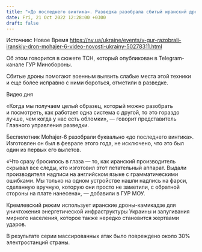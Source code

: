 ```yaml
---
title: "«До последнего винтика». Разведка разобрала сбитый иранский дрон Mohajer-6 — видео"
date: Fri, 21 Oct 2022 12:28:00 +0300
draft: false
---
```

Источник: Новое Время https://nv.ua/ukraine/events/v-gur-razobrali-iranskiy-dron-mohajer-6-video-novosti-ukrainy-50278311.html


 Об этом говорится в сюжете ТСН, который опубликован в Telegram-канале ГУР Минобороны.

Сбитые дроны помогают военным выявить слабые места этой техники и еще более исправно с ними бороться, отметили в разведке.

 Видео дня   

«Когда мы получаем целый образец, который можно разобрать и посмотреть, как работает одна система с другой, то это гораздо лучше, чем когда у нас есть обломки», — говорит представитель Главного управления разведки.

Беспилотник Mohajer-6 разобрали буквально «до последнего винтика». Изготовлен он был в феврале этого года, не исключено, что это был один из первых его вылетов.

«Что сразу бросилось в глаза — то, как иранский производитель скрывал все следы, кто изготовил этот летательный аппарат. Выдали производителя надписи на английском языке с грамматическими ошибками. Мы только на одном устройстве нашли надпись на фарси, сделанную вручную, которую они просто не заметили, с обратной стороны на плате нанесена», — добавили в ГУР МОУ.

Кремлевский режим использует иранские дроны-камикадзе для уничтожения энергетической инфраструктуры Украины и запугивания мирного населения, которое также нередко становится жертвами ударов.

В результате серии массированных атак было повреждено около 30% электростанций страны.
